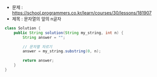 - 문제 : https://school.programmers.co.kr/learn/courses/30/lessons/181907
- 제목 : 문자열의 앞의 n글자

```java
class Solution {
    public String solution(String my_string, int n) {
        String answer = "";
        
        // 문자열 자르기 
        answer = my_string.substring(0, n);
        
        return answer;
    }
}
```